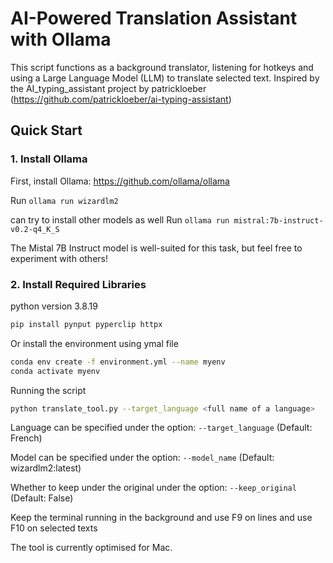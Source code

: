 # AI-Powered Translation Assistant with Ollama

This script functions as a background translator, listening for hotkeys and using a Large Language Model (LLM) to translate selected text. Inspired by the AI_typing_assistant project by patrickloeber (https://github.com/patrickloeber/ai-typing-assistant)


## Quick Start

### 1. Install Ollama

First, install Ollama: https://github.com/ollama/ollama

Run `ollama run wizardlm2`

can try to install other models as well 
Run `ollama run mistral:7b-instruct-v0.2-q4_K_S`

The Mistal 7B Instruct model is well-suited for this task, but feel free to experiment with others!

### 2. Install Required Libraries 
python version 3.8.19

```bash
pip install pynput pyperclip httpx
```

Or install the environment using ymal file
```bash
conda env create -f environment.yml --name myenv
conda activate myenv
```

Running the script
```bash
python translate_tool.py --target_language <full name of a language> 

```

Language can be specified under the option: `--target_language` (Default: French)

Model can be specified under the option: `--model_name` (Default: wizardlm2:latest)

Whether to keep under the original under the option: `--keep_original` (Default: False)



Keep the terminal running in the background and use F9 on lines and use F10 on selected texts


The tool is currently optimised for Mac.
